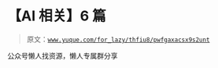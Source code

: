 # 【AI 相关】6 篇

> 原文：[`www.yuque.com/for_lazy/thfiu8/pwfgaxacsx9s2unt`](https://www.yuque.com/for_lazy/thfiu8/pwfgaxacsx9s2unt)

公众号懒人找资源，懒人专属群分享